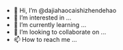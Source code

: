 - 👋 Hi, I’m @dajiahaocaishizhendehao
- 👀 I’m interested in ...
- 🌱 I’m currently learning ...
- 💞️ I’m looking to collaborate on ...
- 📫 How to reach me ...

<!---
dajiahaocaishizhendehao/dajiahaocaishizhendehao is a ✨ special ✨ repository because its `README.md` (this file) appears on your GitHub profile.
You can click the Preview link to take a look at your changes.
--->
